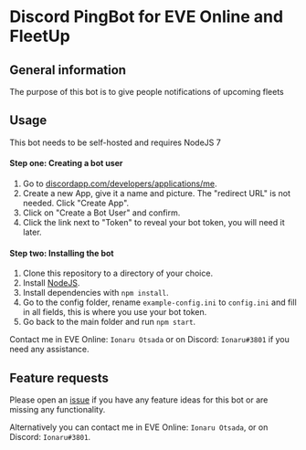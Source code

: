 # Discord PingBot for EVE Online and FleetUp

## General information
The purpose of this bot is to give people notifications of upcoming fleets

## Usage
This bot needs to be self-hosted and requires NodeJS 7

#### Step one: Creating a bot user
1. Go to [discordapp.com/developers/applications/me](discordapp.com/developers/applications/me).
2. Create a new App, give it a name and picture. The "redirect URL" is not needed. Click "Create App".
3. Click on "Create a Bot User" and confirm.
4. Click the link next to "Token" to reveal your bot token, you will need it later.

#### Step two: Installing the bot
1. Clone this repository to a directory of your choice.
2. Install [NodeJS](https://nodejs.org/en/download/current/).
3. Install dependencies with `npm install`.
4. Go to the config folder, rename `example-config.ini` to `config.ini` and fill in all fields, this is where you use your bot token.
5. Go back to the main folder and run `npm start`.

Contact me in EVE Online: `Ionaru Otsada` or on Discord: `Ionaru#3801` if you need any assistance.

## Feature requests
Please open an [issue](https://github.com/Ionaru/PingBot/issues/new) if you have any feature ideas for this bot
or are missing any functionality.

Alternatively you can contact me in EVE Online: `Ionaru Otsada`, or on Discord: `Ionaru#3801`.
